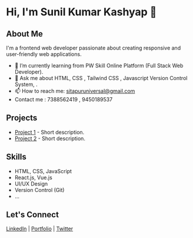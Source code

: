 # Hi, I'm Sunil Kumar Kashyap 👋

## About Me
I'm a frontend web developer passionate about creating responsive and user-friendly web applications.

- 🌱 I’m currently learning from PW Skill Online Platform (Full Stack Web Developer).
- 💬 Ask me about HTML, CSS , Tailwind CSS , Javascript Version Control System, .
- 📫 How to reach me: sitapuruniversal@gmail.com
- Contact me :   7388562419 , 9450189537

## Projects
- [Project 1](link-to-project1) - Short description.
- [Project 2](link-to-project2) - Short description.

## Skills
- HTML, CSS, JavaScript
- React.js, Vue.js
- UI/UX Design
- Version Control (Git)
- ...

## Let's Connect
[LinkedIn](link-to-linkedin) | [Portfolio](link-to-portfolio) | [Twitter](link-to-twitter)
